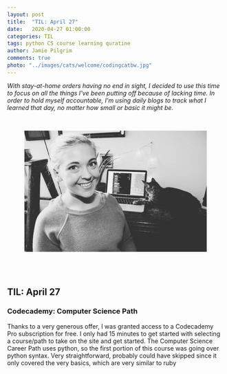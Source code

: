 ```yaml
---
layout: post
title:  "TIL: April 27"
date:   2020-04-27 01:00:00
categories: TIL
tags: python CS course learning quratine
author: Jamie Pilgrim
comments: true
photo: "../images/cats/welcome/codingcatbw.jpg"
---
```



<p><em> With stay-at-home orders having no end in sight, I decided to use this time to focus on all the things I've been putting off because of lacking time. In order to hold myself accountable, I'm using daily blogs to track what I learned that day, no matter how small or basic it might be.</em></p>

<br>

<figure>
  <img src="../images/selfies/IMG_2152.jpg" alt="Me, sitting in front of the computer">
</figure>
<br><br>


<h2> TIL: April 27 </h2>


<h3>Codecademy: Computer Science Path</h3>
<p> Thanks to a very generous offer, I was granted access to a Codecademy Pro subscription for free. I only had 15 minutes to get started with selecting a course/path to take on the site and get started. The Computer Science Career Path uses python, so the first portion of this course was going over python syntax. Very straightforward, probably could have skipped since it only covered the very basics, which are very similar to ruby </p>

<br>
